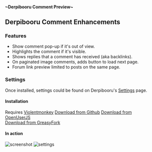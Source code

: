 #### ~Derpibooru Comment Preview~
## Derpibooru Comment Enhancements

### Features

 - Show comment pop-up if it's out of view.
 - Highlights the comment if it's visible.
 - Shows replies that a comment has received (aka backlinks).
 - On paginated image comments, adds button to load next page.
 - Forum link preview limited to posts on the same page.

### Settings
Once installed, settings could be found on Derpibooru's [Settings](https://derpibooru.org/settings?active_tab=userscript) page.

#### Installation
Requires [Violentmonkey](https://violentmonkey.github.io/)
[Download from Github](https://github.com/marktaiwan/Derpibooru-Link-Preview/raw/master/derpibooru%20quote%20preview.user.js)
[Download from OpenUserJS](//openuserjs.org/scripts/mark.taiwangmail.com/Derpibooru_Comment_Enhancements)  
[Download from GreasyFork](//greasyfork.org/en/scripts/23354-derpibooru-comment-enhancements)

#### In action
![screenshot](https://raw.githubusercontent.com/marktaiwan/Derpibooru-Quote-Preview/master/screenshots/demo.gif)
![settings](https://raw.githubusercontent.com/marktaiwan/Derpibooru-Quote-Preview/master/screenshots/user-settings.png)